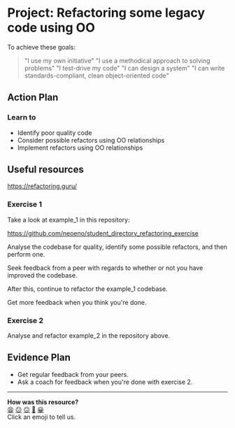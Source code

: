 # Project: Refactoring some legacy code using OO

To achieve these goals:
  > "I use my own initiative"
  > "I use a methodical approach to solving problems"
  > "I test-drive my code"
  > "I can design a system"
  > "I can write standards-compliant, clean object-oriented code"

## Action Plan
### Learn to
  - Identify poor quality code
  - Consider possible refactors using OO relationships
  - Implement refactors using OO relationships

## Useful resources
https://refactoring.guru/

### Exercise 1

Take a look at example_1 in this repository:

https://github.com/neoeno/student_directory_refactoring_exercise

Analyse the codebase for quality, identify some possible refactors, and then perform one.

Seek feedback from a peer with regards to whether or not you have improved the codebase.

After this, continue to refactor the example_1 codebase.

Get more feedback when you think you're done.

### Exercise 2
Analyse and refactor example_2 in the repository above.

## Evidence Plan
- Get regular feedback from your peers.
- Ask a coach for feedback when you're done with exercise 2.

<!-- BEGIN GENERATED SECTION DO NOT EDIT -->

---

**How was this resource?**  
[😫](https://airtable.com/shrUJ3t7KLMqVRFKR?prefill_Repository=makersacademy/course&prefill_File=tagging/refactoring_legacy_oo.md&prefill_Sentiment=😫) [😕](https://airtable.com/shrUJ3t7KLMqVRFKR?prefill_Repository=makersacademy/course&prefill_File=tagging/refactoring_legacy_oo.md&prefill_Sentiment=😕) [😐](https://airtable.com/shrUJ3t7KLMqVRFKR?prefill_Repository=makersacademy/course&prefill_File=tagging/refactoring_legacy_oo.md&prefill_Sentiment=😐) [🙂](https://airtable.com/shrUJ3t7KLMqVRFKR?prefill_Repository=makersacademy/course&prefill_File=tagging/refactoring_legacy_oo.md&prefill_Sentiment=🙂) [😀](https://airtable.com/shrUJ3t7KLMqVRFKR?prefill_Repository=makersacademy/course&prefill_File=tagging/refactoring_legacy_oo.md&prefill_Sentiment=😀)  
Click an emoji to tell us.

<!-- END GENERATED SECTION DO NOT EDIT -->
